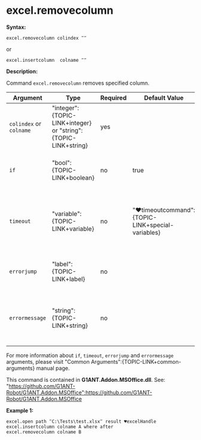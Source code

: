 # excel.removecolumn

**Syntax:**

```G1ANT
excel.removecolumn colindex ‴‴ 

```

or 

```G1ANT
excel.insertcolumn  colname ‴‴  

```

**Description:**

Command `excel.removecolumn` removes specified column. 

| Argument | Type | Required | Default Value | Description |
| -------- | ---- | -------- | ------------- | ----------- |
|`colindex` or `colname`|  "integer":{TOPIC-LINK+integer} or "string":{TOPIC-LINK+string}| yes |  | `colindex` - cell's column number, `colname` - cell's column name |
|`if`| "bool":{TOPIC-LINK+boolean}| no | true | runs the command only if condition is true |
|`timeout`| "variable":{TOPIC-LINK+variable}| no | "♥timeoutcommand":{TOPIC-LINK+special-variables} | specifies time in milliseconds for G1ANT.Robot to wait for the command to be executed |
|`errorjump`| "label":{TOPIC-LINK+label}| no |  | name of the label to jump to if given `timeout` expires |
|`errormessage`| "string":{TOPIC-LINK+string}| no |  | message that will be shown in case error occurs and no `errorjump` argument is specified |

For more information about `if`, `timeout`, `errorjump` and `errormessage` arguments, please visit "Common Arguments":{TOPIC-LINK+common-arguments} manual page.

This command is contained in **G1ANT.Addon.MSOffice.dll**.
See: "https://github.com/G1ANT-Robot/G1ANT.Addon.MSOffice":https://github.com/G1ANT-Robot/G1ANT.Addon.MSOffice

**Example 1:**

```G1ANT
excel.open path ‴C:\Tests\test.xlsx‴ result ♥excelHandle
excel.insertcolumn colname A where after
excel.removecolumn colname B

```